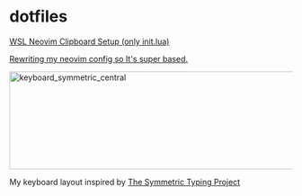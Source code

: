 # dotfiles

[WSL Neovim Clipboard Setup (only init.lua)](https://www.youtube.com/watch?v=bn2n5SKx9Dc)

[Rewriting my neovim config so It's super based.](https://www.youtube.com/watch?v=xGkL2N8w0H4)

<img width="632" height="174" alt="keyboard_symmetric_central" src="https://github.com/user-attachments/assets/1e86ecf1-661c-4cff-9958-a4cd235917d6" />

My keyboard layout inspired by [The Symmetric Typing Project](https://kennetchaz.github.io/symmetric-typing/)

